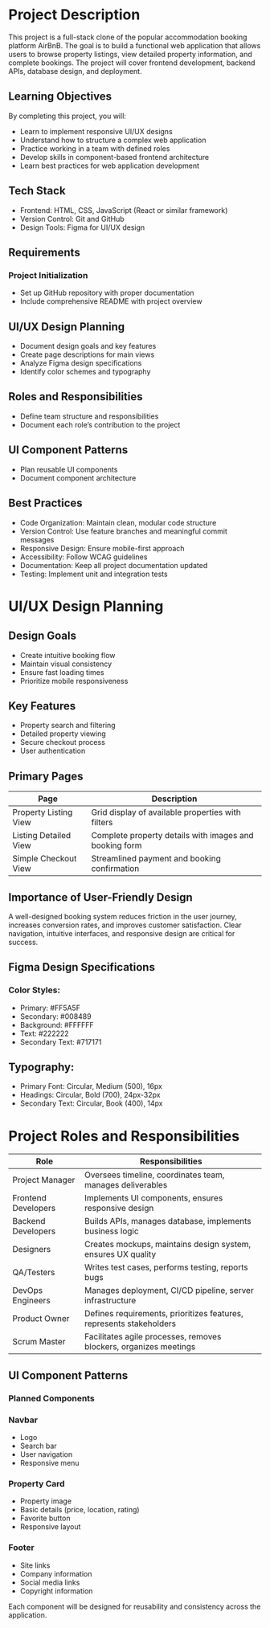 # Project Description
This project is a full-stack clone of the popular accommodation booking platform AirBnB. The goal is to build a functional web application that allows users to browse property listings, view detailed property information, and complete bookings. The project will cover frontend development, backend APIs, database design, and deployment.

## Learning Objectives
By completing this project, you will:

* Learn to implement responsive UI/UX designs
* Understand how to structure a complex web application
* Practice working in a team with defined roles
* Develop skills in component-based frontend architecture
* Learn best practices for web application development

## Tech Stack
* Frontend: HTML, CSS, JavaScript (React or similar framework)
* Version Control: Git and GitHub
* Design Tools: Figma for UI/UX design

## Requirements
### Project Initialization
* Set up GitHub repository with proper documentation
* Include comprehensive README with project overview

## UI/UX Design Planning
* Document design goals and key features
* Create page descriptions for main views
* Analyze Figma design specifications
* Identify color schemes and typography

## Roles and Responsibilities
* Define team structure and responsibilities
* Document each role’s contribution to the project

## UI Component Patterns
* Plan reusable UI components
* Document component architecture

## Best Practices
* Code Organization: Maintain clean, modular code structure
* Version Control: Use feature branches and meaningful commit messages
* Responsive Design: Ensure mobile-first approach
* Accessibility: Follow WCAG guidelines
* Documentation: Keep all project documentation updated
* Testing: Implement unit and integration tests

# UI/UX Design Planning
## Design Goals
* Create intuitive booking flow
* Maintain visual consistency
* Ensure fast loading times
* Prioritize mobile responsiveness

## Key Features
* Property search and filtering
* Detailed property viewing
* Secure checkout process
* User authentication

## Primary Pages
|Page	|Description|
|--------------|-----------------|
|Property Listing View|	Grid display of available properties with filters|
|Listing Detailed View|	Complete property details with images and booking form|
|Simple Checkout View|	Streamlined payment and booking confirmation|

## Importance of User-Friendly Design
A well-designed booking system reduces friction in the user journey, increases conversion rates, and improves customer satisfaction. Clear navigation, intuitive interfaces, and responsive design are critical for success.

## Figma Design Specifications
### Color Styles:
* Primary: #FF5A5F
* Secondary: #008489
* Background: #FFFFFF
* Text: #222222
* Secondary Text: #717171

## Typography:
* Primary Font: Circular, Medium (500), 16px
* Headings: Circular, Bold (700), 24px-32px
* Secondary Text: Circular, Book (400), 14px

# Project Roles and Responsibilities
|Role	|Responsibilities|
|------------|------------------------------------|
|Project Manager	|Oversees timeline, coordinates team, manages deliverables|
|Frontend Developers	|Implements UI components, ensures responsive design|
|Backend Developers	|Builds APIs, manages database, implements business logic|
|Designers	|Creates mockups, maintains design system, ensures UX quality|
|QA/Testers	|Writes test cases, performs testing, reports bugs|
|DevOps Engineers	|Manages deployment, CI/CD pipeline, server infrastructure|
|Product Owner	|Defines requirements, prioritizes features, represents stakeholders|
|Scrum Master	|Facilitates agile processes, removes blockers, organizes meetings|

## UI Component Patterns
### Planned Components

### Navbar
* Logo
* Search bar
* User navigation
* Responsive menu

### Property Card
* Property image
* Basic details (price, location, rating)
* Favorite button
* Responsive layout

### Footer
* Site links
* Company information
* Social media links
* Copyright information

Each component will be designed for reusability and consistency across the application.
